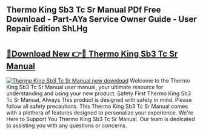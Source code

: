 ## Thermo King Sb3 Tc Sr Manual PDf Free Download - Part-AYa Service Owner Guide - User Repair Edition ShLHg

# <h2><a href="http://bc50867.oget.top/?id=Thermo+King+Sb3+Tc+Sr+Manual">🔗Download New 👉🔴 Thermo King Sb3 Tc Sr Manual</a></h2>

[![Thermo King Sb3 Tc Sr Manual new download](https://i.imgur.com/5g1atiW.png)](http://bc50867.oget.top/?id=Thermo+King+Sb3+Tc+Sr+Manual)
Welcome to the Thermo King Sb3 Tc Sr Manual user manual, your ultimate resource for understanding and using your new product. Safety First Thermo King Sb3 Tc Sr Manual, Always This product is designed with safety in mind. Please follow all safety precautions. This Thermo King Sb3 Tc Sr Manual comes with a plethora of features designed to personalize your experience. We're Here to Support You Thermo King Sb3 Tc Sr Manual. Our team is dedicated to assisting you with any questions or concerns.
